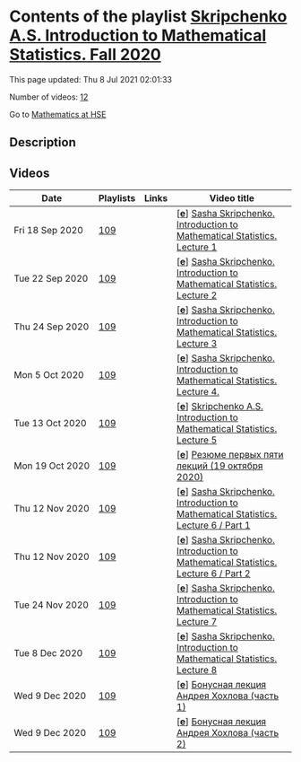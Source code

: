 # Contents of the playlist [Skripchenko A.S. Introduction to Mathematical Statistics. Fall 2020](https://www.youtube.com/playlist?list=PLq3E5oubNNoAa5WgJeMC2_f3u8JgawKIb)

This page updated: Thu 8 Jul 2021 02:01:33

Number of videos: [12](#videos)

Go to [Mathematics at HSE](../README.md)

## Description



## Videos

|Date|Playlists|Links|Video title|
|---|---|---|---|
| Fri&nbsp;18&nbsp;Sep&nbsp;2020 | [109](../playlists/109 "Skripchenko A.S. Introduction to Mathematical Statistics. Fall 2020") |  | [[**e**](https://studio.youtube.com/video/zjghMrMekZ8/edit "Edit")] [Sasha Skripchenko.  Introduction to Mathematical Statistics.  Lecture 1](https://www.youtube.com/watch?v=zjghMrMekZ8&list=PLq3E5oubNNoAa5WgJeMC2_f3u8JgawKIb "18.09.2020") |
| Tue&nbsp;22&nbsp;Sep&nbsp;2020 | [109](../playlists/109 "Skripchenko A.S. Introduction to Mathematical Statistics. Fall 2020") |  | [[**e**](https://studio.youtube.com/video/IOhbr9lFqV4/edit "Edit")] [Sasha Skripchenko. Introduction to Mathematical Statistics.  Lecture 2](https://www.youtube.com/watch?v=IOhbr9lFqV4&list=PLq3E5oubNNoAa5WgJeMC2_f3u8JgawKIb "Lecture 2 .  22.09.2020") |
| Thu&nbsp;24&nbsp;Sep&nbsp;2020 | [109](../playlists/109 "Skripchenko A.S. Introduction to Mathematical Statistics. Fall 2020") |  | [[**e**](https://studio.youtube.com/video/JLyY3cxP5Mw/edit "Edit")] [Sasha Skripchenko. Introduction to Mathematical Statistics. Lecture 3](https://www.youtube.com/watch?v=JLyY3cxP5Mw&list=PLq3E5oubNNoAa5WgJeMC2_f3u8JgawKIb "Lecture 3. 24.09.2020") |
| Mon&nbsp;5&nbsp;Oct&nbsp;2020 | [109](../playlists/109 "Skripchenko A.S. Introduction to Mathematical Statistics. Fall 2020") |  | [[**e**](https://studio.youtube.com/video/EOGwWd_jerc/edit "Edit")] [Sasha Skripchenko. Introduction to Mathematical Statistics. Lecture 4.](https://www.youtube.com/watch?v=EOGwWd_jerc&list=PLq3E5oubNNoAa5WgJeMC2_f3u8JgawKIb "Lecture 4.  02.10.2020") |
| Tue&nbsp;13&nbsp;Oct&nbsp;2020 | [109](../playlists/109 "Skripchenko A.S. Introduction to Mathematical Statistics. Fall 2020") |  | [[**e**](https://studio.youtube.com/video/Aovm1j8GQ3I/edit "Edit")] [Skripchenko A.S. Introduction to Mathematical Statistics. Lecture 5](https://www.youtube.com/watch?v=Aovm1j8GQ3I&list=PLq3E5oubNNoAa5WgJeMC2_f3u8JgawKIb "October 12, 2020") |
| Mon&nbsp;19&nbsp;Oct&nbsp;2020 | [109](../playlists/109 "Skripchenko A.S. Introduction to Mathematical Statistics. Fall 2020") |  | [[**e**](https://studio.youtube.com/video/PB3K_jDU0Zw/edit "Edit")] [Резюме первых пяти лекций (19 октября 2020)](https://www.youtube.com/watch?v=PB3K_jDU0Zw&list=PLq3E5oubNNoAa5WgJeMC2_f3u8JgawKIb) |
| Thu&nbsp;12&nbsp;Nov&nbsp;2020 | [109](../playlists/109 "Skripchenko A.S. Introduction to Mathematical Statistics. Fall 2020") |  | [[**e**](https://studio.youtube.com/video/DyxZ1l2rIzk/edit "Edit")] [Sasha Skripchenko. Introduction to Mathematical Statistics. Lecture 6 /  Part 1](https://www.youtube.com/watch?v=DyxZ1l2rIzk&list=PLq3E5oubNNoAa5WgJeMC2_f3u8JgawKIb "November 11, 2020 /  Part 1") |
| Thu&nbsp;12&nbsp;Nov&nbsp;2020 | [109](../playlists/109 "Skripchenko A.S. Introduction to Mathematical Statistics. Fall 2020") |  | [[**e**](https://studio.youtube.com/video/oBzElvEshP0/edit "Edit")] [Sasha Skripchenko. Introduction to Mathematical Statistics. Lecture 6 / Part 2](https://www.youtube.com/watch?v=oBzElvEshP0&list=PLq3E5oubNNoAa5WgJeMC2_f3u8JgawKIb "November 11, 2020 /  Part 2") |
| Tue&nbsp;24&nbsp;Nov&nbsp;2020 | [109](../playlists/109 "Skripchenko A.S. Introduction to Mathematical Statistics. Fall 2020") |  | [[**e**](https://studio.youtube.com/video/pz6tb6XE7Xc/edit "Edit")] [Sasha Skripchenko. Introduction to Mathematical Statistics. Lecture 7](https://www.youtube.com/watch?v=pz6tb6XE7Xc&list=PLq3E5oubNNoAa5WgJeMC2_f3u8JgawKIb "November 24, 2020") |
| Tue&nbsp;8&nbsp;Dec&nbsp;2020 | [109](../playlists/109 "Skripchenko A.S. Introduction to Mathematical Statistics. Fall 2020") |  | [[**e**](https://studio.youtube.com/video/zWhzNySZ_dk/edit "Edit")] [Sasha Skripchenko. Introduction to Mathematical Statistics. Lecture 8](https://www.youtube.com/watch?v=zWhzNySZ_dk&list=PLq3E5oubNNoAa5WgJeMC2_f3u8JgawKIb) |
| Wed&nbsp;9&nbsp;Dec&nbsp;2020 | [109](../playlists/109 "Skripchenko A.S. Introduction to Mathematical Statistics. Fall 2020") |  | [[**e**](https://studio.youtube.com/video/09TwgpV8BWs/edit "Edit")] [Бонусная лекция Андрея Хохлова (часть 1)](https://www.youtube.com/watch?v=09TwgpV8BWs&list=PLq3E5oubNNoAa5WgJeMC2_f3u8JgawKIb) |
| Wed&nbsp;9&nbsp;Dec&nbsp;2020 | [109](../playlists/109 "Skripchenko A.S. Introduction to Mathematical Statistics. Fall 2020") |  | [[**e**](https://studio.youtube.com/video/CiOWD2JFtuI/edit "Edit")] [Бонусная лекция Андрея Хохлова (часть 2)](https://www.youtube.com/watch?v=CiOWD2JFtuI&list=PLq3E5oubNNoAa5WgJeMC2_f3u8JgawKIb "декабрь 2020") |
